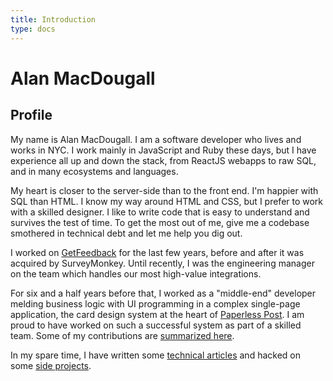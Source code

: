 ```yaml
---
title: Introduction
type: docs
---
```


# Alan MacDougall

## Profile

My name is Alan MacDougall. I am a software developer who lives and works in
NYC. I work mainly in JavaScript and Ruby these days, but I have experience all
up and down the stack, from ReactJS webapps to raw SQL, and in many ecosystems
and languages.

My heart is closer to the server-side than to the front end. I'm happier with
SQL than HTML. I know my way around HTML and CSS, but I prefer to work with a
skilled designer. I like to write code that is easy to understand and survives
the test of time. To get the most out of me, give me a codebase smothered in
technical debt and let me help you dig out.

I worked on [GetFeedback](https://www.getfeedback.com) for the last few years,
before and after it was acquired by SurveyMonkey. Until recently, I was the
engineering manager on the team which handles our most high-value integrations.

For six and a half years before that, I worked as a "middle-end" developer
melding business logic with UI programming in a complex single-page application,
the card design system at the heart of [Paperless
Post](https://www.paperlesspost.com). I am proud to have worked on such a
successful system as part of a skilled team. Some of my contributions are
[summarized here](/professional-work/).

In my spare time, I have written some [technical articles](/technical-writing/)
and hacked on some [side projects](/side-projects/).
